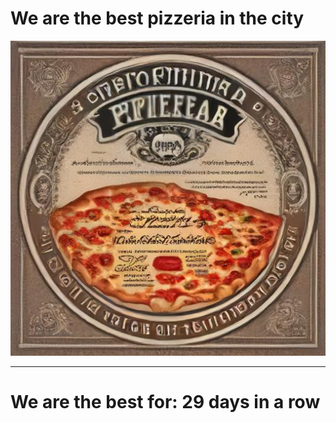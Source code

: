 # We are the best pizzeria in the city

![Certificate of the best pizzeria](photos/certificate.jpg)

--- 

# We are the best for: 29 days in a row
